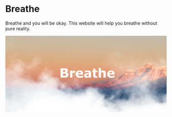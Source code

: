 # Breathe
Breathe and you will be okay. This website will help you breathe without pure reality.

![alt text](https://github.com/AhsanParadise/Breathe/blob/master/ScreenShot.png?raw=true)
